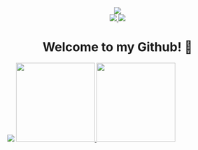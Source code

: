 <div align="center">
  <img src="https://cdn.7tv.app/emote/60ef4f0e7affbddfe715f992/4x">
  <div id="badges">
    <a href="https://linkedin.com/in/anabe-sc">
      <img src="https://img.shields.io/badge/LinkedIn-blue?style=for-the-badge&logo=linkedin&logoColor=white">
    </a>
    <a href="mailto:anabeatrizm432@gmail.com">
      <img src="https://img.shields.io/badge/Gmail-red?style=for-the-badge&logo=gmail&logoColor=white">
    </a>
  </div>
  <h1>
    Welcome to my Github! 👋
  </h1>
</div>
<img src="https://github-readme-stats.vercel.app/api/top-langs/?username=anabmartins&show_icons=true&theme=github_dark&exclude_repo=dotfiles&layout=compact" />
  <a href="https://github.com/anabmartins">
  <img height="180em" src="https://github-readme-stats.vercel.app/api?username=anabmartins&show_icons=true&theme=github_dark&exclude_repo=dotfiles&layout=compact"/>
  <img height="180em" src="https://github-readme-stats.vercel.app/api/top-langs/?username=anabmartins&layout=compact&langs_count=7&theme=github_dark&exclude_repo=dotfiles&layout=compact"/>
</div>
<!--
**anabmartins/anabmartins** is a ✨ _special_ ✨ repository because its `README.md` (this file) appears on your GitHub profile.

Here are some ideas to get you started:

- 🔭 I’m currently working on ...
- 🌱 I’m currently learning ...
- 👯 I’m looking to collaborate on ...
- 🤔 I’m looking for help with ...
- 💬 Ask me about ...
- 📫 How to reach me: ...
- 😄 Pronouns: ...
- ⚡ Fun fact: ...
-->
